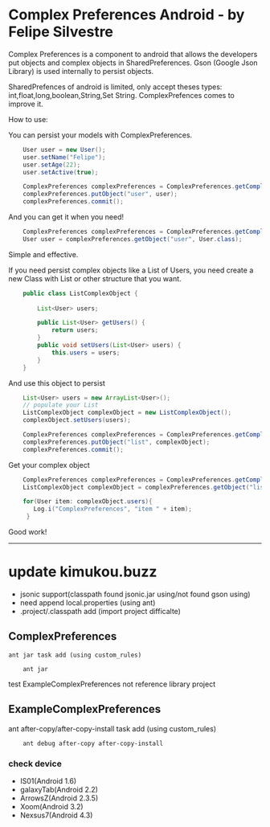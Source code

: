 Complex Preferences Android - by Felipe Silvestre
===========================

Complex Preferences is a component to android that allows the developers put objects and complex objects in SharedPreferences.
Gson (Google Json Library) is used internally to persist objects.

SharedPrefences of android is limited, only accept theses types: int,float,long,boolean,String,Set String. ComplexPrefences comes to improve it.

How to use:

You can persist your models with ComplexPreferences.
```java
    User user = new User();
    user.setName("Felipe");
    user.setAge(22); 
    user.setActive(true); 

    ComplexPreferences complexPreferences = ComplexPreferences.getComplexPreferences(this, "mypref", MODE_PRIVATE);;
    complexPreferences.putObject("user", user);
    complexPreferences.commit();
```

And you can get it when you need!

```java
    ComplexPreferences complexPreferences = ComplexPreferences.getComplexPreferences(this, "mypref", MODE_PRIVATE);
    User user = complexPreferences.getObject("user", User.class);
```

Simple and effective.

If you need persist complex objects like a List of Users, you need create a new Class with List or other structure that you want.

```java
    public class ListComplexObject {
      
    	List<User> users;    

    	public List<User> getUsers() {
    		return users;
    	}    
    	public void setUsers(List<User> users) {
    		this.users = users;
    	}
    }
```

And use this object to persist

```java
    List<User> users = new ArrayList<User>();
    // populate your List
    ListComplexObject complexObject = new ListComplexObject();
    complexObject.setUsers(users);    

    ComplexPreferences complexPreferences = ComplexPreferences.getComplexPreferences(this, "mypref", MODE_PRIVATE);;
    complexPreferences.putObject("list", complexObject);
    complexPreferences.commit();
```

Get your complex object

```java
    ComplexPreferences complexPreferences = ComplexPreferences.getComplexPreferences(this, "mypref", MODE_PRIVATE);
    ListComplexObject complexObject = complexPreferences.getObject("list", ListComplexObject.class);

    for(User item: complexObject.users){
	   Log.i("ComplexPreferences", "item " + item);
     }
```

Good work!

--------------------------------------

# update kimukou.buzz

- jsonic support(classpath found jsonic.jar using/not found gson using)
- need append local.properties (using ant)
- .project/.classpath add (import project difficalte)


## ComplexPreferences

	ant jar task add (using custom_rules)

```
	ant jar
```
	
test ExampleComplexPreferences not reference library project

## ExampleComplexPreferences

ant after-copy/after-copy-install task add (using custom_rules)

```
	ant debug after-copy after-copy-install
```

### check device
 
- IS01(Android 1.6)
- galaxyTab(Android 2.2)
- ArrowsZ(Android 2.3.5)
- Xoom(Android 3.2)
- Nexsus7(Android 4.3)